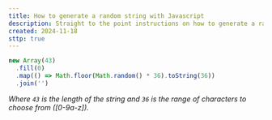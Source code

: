 ```yaml
---
title: How to generate a random string with Javascript
description: Straight to the point instructions on how to generate a random string with Javascript.
created: 2024-11-18
sttp: true
---
```


```javascript
new Array(43)
  .fill(0)
  .map(() => Math.floor(Math.random() * 36).toString(36))
  .join('')
```

_Where `43` is the length of the string and `36` is the range of characters to choose from ([0-9a-z])._
